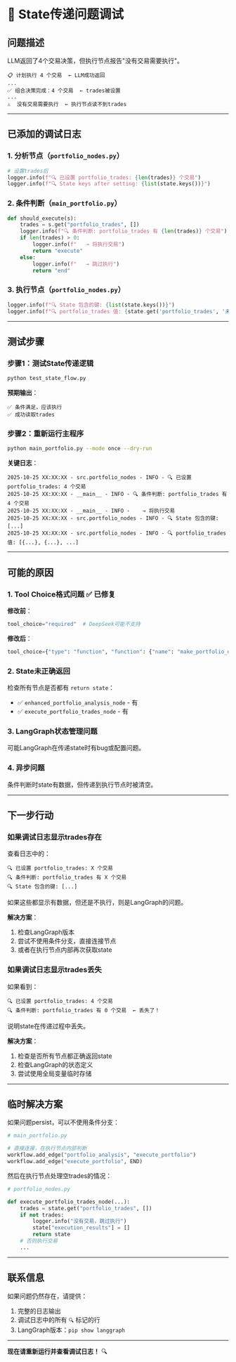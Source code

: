 # 🐛 State传递问题调试

## 问题描述

LLM返回了4个交易决策，但执行节点报告"没有交易需要执行"。

```
📋 计划执行 4 个交易  ← LLM成功返回
...
✅ 组合决策完成：4 个交易  ← trades被设置
...
⚠️  没有交易需要执行  ← 执行节点读不到trades
```

---

## 已添加的调试日志

### 1. 分析节点（`portfolio_nodes.py`）

```python
# 设置trades后
logger.info(f"🔍 已设置 portfolio_trades: {len(trades)} 个交易")
logger.info(f"🔍 State keys after setting: {list(state.keys())}")
```

### 2. 条件判断（`main_portfolio.py`）

```python
def should_execute(s):
    trades = s.get("portfolio_trades", [])
    logger.info(f"🔍 条件判断: portfolio_trades 有 {len(trades)} 个交易")
    if len(trades) > 0:
        logger.info(f"   → 将执行交易")
        return "execute"
    else:
        logger.info(f"   → 跳过执行")
        return "end"
```

### 3. 执行节点（`portfolio_nodes.py`）

```python
logger.info(f"🔍 State 包含的键: {list(state.keys())}")
logger.info(f"🔍 portfolio_trades 值: {state.get('portfolio_trades', '未找到')}")
```

---

## 测试步骤

### 步骤1：测试State传递逻辑

```bash
python test_state_flow.py
```

**预期输出**：
```
✅ 条件满足，应该执行
✅ 成功读取trades
```

### 步骤2：重新运行主程序

```bash
python main_portfolio.py --mode once --dry-run
```

**关键日志**：
```
2025-10-25 XX:XX:XX - src.portfolio_nodes - INFO - 🔍 已设置 portfolio_trades: 4 个交易
2025-10-25 XX:XX:XX - __main__ - INFO - 🔍 条件判断: portfolio_trades 有 4 个交易
2025-10-25 XX:XX:XX - __main__ - INFO -    → 将执行交易
2025-10-25 XX:XX:XX - src.portfolio_nodes - INFO - 🔍 State 包含的键: [...]
2025-10-25 XX:XX:XX - src.portfolio_nodes - INFO - 🔍 portfolio_trades 值: [{...}, {...}, ...]
```

---

## 可能的原因

### 1. Tool Choice格式问题 ✅ 已修复

**修改前**：
```python
tool_choice="required"  # DeepSeek可能不支持
```

**修改后**：
```python
tool_choice={"type": "function", "function": {"name": "make_portfolio_decisions"}}
```

### 2. State未正确返回

检查所有节点是否都有 `return state`：
- ✅ `enhanced_portfolio_analysis_node` - 有
- ✅ `execute_portfolio_trades_node` - 有

### 3. LangGraph状态管理问题

可能LangGraph在传递state时有bug或配置问题。

### 4. 异步问题

条件判断时state有数据，但传递到执行节点时被清空。

---

## 下一步行动

### 如果调试日志显示trades存在

查看日志中的：
```
🔍 已设置 portfolio_trades: X 个交易
🔍 条件判断: portfolio_trades 有 X 个交易
🔍 State 包含的键: [...]
```

如果这些都显示有数据，但还是不执行，则是LangGraph的问题。

**解决方案**：
1. 检查LangGraph版本
2. 尝试不使用条件分支，直接连接节点
3. 或者在执行节点内部再次获取state

### 如果调试日志显示trades丢失

如果看到：
```
🔍 已设置 portfolio_trades: 4 个交易
🔍 条件判断: portfolio_trades 有 0 个交易  ← 丢失了！
```

说明state在传递过程中丢失。

**解决方案**：
1. 检查是否所有节点都正确返回state
2. 检查LangGraph的状态定义
3. 尝试使用全局变量临时存储

---

## 临时解决方案

如果问题persist，可以不使用条件分支：

```python
# main_portfolio.py

# 直接连接，在执行节点内部判断
workflow.add_edge("portfolio_analysis", "execute_portfolio")
workflow.add_edge("execute_portfolio", END)
```

然后在执行节点处理空trades的情况：
```python
# portfolio_nodes.py

def execute_portfolio_trades_node(...):
    trades = state.get("portfolio_trades", [])
    if not trades:
        logger.info("没有交易，跳过执行")
        state["execution_results"] = []
        return state
    # 否则执行交易
    ...
```

---

## 联系信息

如果问题仍然存在，请提供：
1. 完整的日志输出
2. 调试日志中的所有 `🔍` 标记的行
3. LangGraph版本：`pip show langgraph`

---

**现在请重新运行并查看调试日志！** 🔍
